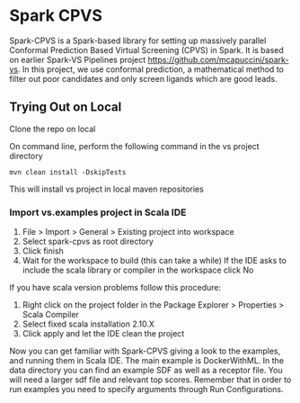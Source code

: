 # Spark CPVS #

Spark-CPVS is a Spark-based library for setting up massively parallel Conformal Prediction Based Virtual Screening (CPVS) in Spark. It is based on earlier Spark-VS Pipelines project https://github.com/mcapuccini/spark-vs. In this project, we use conformal prediction, a mathematical method to filter out poor candidates and only screen ligands which are good leads. 

## Trying Out on Local
Clone the repo on local

On command line, perform the following command in the vs project directory

`mvn clean install -DskipTests`

This will install vs project in local maven repositories	

### Import vs.examples project in Scala IDE ###

1. File > Import > General > Existing project into workspace
2. Select spark-cpvs as root directory
3. Click finish
4. Wait for the workspace to build (this can take a while)
  If the IDE asks to include the scala library or compiler in the workspace click No

If you have scala version problems follow this procedure:

1. Right click on the project folder in the Package Explorer > Properties > Scala Compiler 
2. Select fixed scala installation 2.10.X
3. Click apply and let the IDE clean the project


Now you can get familiar with Spark-CPVS giving a look to the examples, and running them in Scala IDE. The main example is DockerWithML. 
In the data directory you can find an example SDF as well as a receptor file. You will need a larger sdf file and relevant top scores. 
Remember that in order to run examples you need to specify arguments through Run Configurations.
